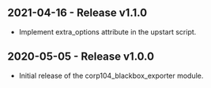 ## 2021-04-16 - Release v1.1.0

- Implement extra_options attribute in the upstart script.

## 2020-05-05 - Release v1.0.0

- Initial release of the corp104_blackbox_exporter module.
